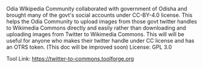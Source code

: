 Odia WIkipedia Community collaborated with government of Odisha and brought many of the govt's social accounts under CC-BY-4.0 license. This helps the Odia Community to upload images from those govt twitter handles to Wikimedia Commons directly and easily rather than downloading and uploading images from Twitter to Wikimedia Commons. This will will be useful for anyone who makes their twitter handle under CC license and has an OTRS token.
(This doc will be improved soon)
License: GPL 3.0

Tool Link: https://twitter-to-commons.toolforge.org